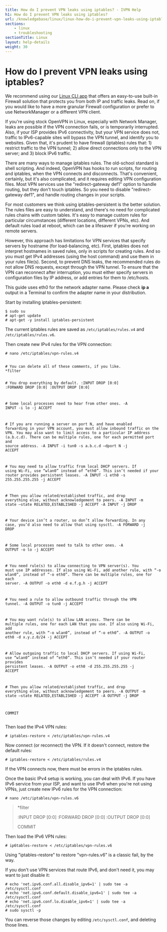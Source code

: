 ```yaml
---
title: How do I prevent VPN leaks using iptables? - IVPN Help
h1: How do I prevent VPN leaks using iptables?
url: /knowledgebase/linux/linux-how-do-i-prevent-vpn-leaks-using-iptables/
sections:
    - linux
    - troubleshooting
sectionTitle: Linux
layout: help-details
weight: 30
---
```

# How do I prevent VPN leaks using iptables?

<div markdown="1" class="notice notice--info">
We recommend using our <a href="/apps-linux/">Linux CLI app</a> that offers an easy-to-use built-in Firewall solution that protects you from both IP and traffic leaks. Read on, if you would like to have a more granular Firewall configuration or prefer to use NetworkManager or a different VPN client.
</div>

If you're using stock OpenVPN in Linux, especially with Network Manager, leaks are possible if the VPN connection fails, or is temporarily interrupted. Also, if your ISP provides IPv6 connectivity, but your VPN service does not, traffic to IPv6-capable sites will bypass the VPN tunnel, and identify you to websites. Given that, it's prudent to have firewall (iptables) rules that: 1) restrict traffic to the VPN tunnel; 2) allow direct connections only to the VPN server; and 3) block IPv6 traffic.

There are many ways to manage iptables rules. The old-school standard is shell scripting. And indeed, OpenVPN has hooks to run scripts, for routing and iptables, when the VPN connects and disconnects. That's convenient, certainly, but it's also complicated, and it requires editing VPN configuration files. Most VPN services use the "redirect-gateway def1" option to handle routing, but they don't touch iptables. So you need to disable "redirect-gateway def1", and handle routing changes in your scripts.

For most customers we think using iptables-persistent is the better solution. The rules files are easy to understand, and there's no need for complicated rules chains with custom tables. It's easy to manage custom rules for particular circumstances (different locations, different VPNs, etc). And default rules load at reboot, which can be a lifesaver if you're working on remote servers.

However, this approach has limitations for VPN services that specify servers by hostname (for load-balancing, etc). First, iptables does not interpret hostnames in saved rules, only in scripts for creating rules. And so you must get IPv4 addresses (using the host command) and use them in your rules file(s). Second, to prevent DNS leaks, the recommended rules do not allow DNS requests, except through the VPN tunnel. To ensure that the VPN can reconnect after interruption, you must either specify servers in configuration files by IP address, or add entries for them to /etc/hosts.

<div markdown="1" class="notice notice--warning">
This guide uses eth0 for the network adapter name. Please check <strong>ip a</strong> output in a Terminal to confirm the adapter name in your distribution.
</div>

Start by installing iptables-persistent:

```
$ sudo su
# apt-get update
# apt-get -y install iptables-persistent
```

The current iptables rules are saved as `/etc/iptables/rules.v4` and `/etc/iptables/rules.v6`.

Then create new IPv4 rules for the VPN connection:

```
# nano /etc/iptables/vpn-rules.v4
```

<div class="highlight">
<pre>
<code class="language-shell" data-lang="shell">
<span># You can delete all of these comments, if you like.</span>
*filter

<span># You drop everything by default.</span>
:INPUT DROP [0:0]
:FORWARD DROP [0:0]
:OUTPUT DROP [0:0]

<span># Some local processes need to hear from other ones.</span>
-A INPUT -i lo -j ACCEPT

<span># If you are running a server on port N, and have enabled forwarding in your VPN account, you must allow inbound traffic on the VPN. You may also want to limit access to a particular IP address (a.b.c.d). There can be multiple rules, one for each permitted port and source address.</span>
-A INPUT -i tun0 -s a.b.c.d –dport N -j ACCEPT

<span># You may need to allow traffic from local DHCP servers. If using Wi-Fi, use “wlan0” instead of “eth0”. This isn’t needed if your router provides persistent leases.</span>
-A INPUT -i eth0 -s 255.255.255.255 -j ACCEPT

<span># Then you allow related/established traffic, and drop everything else, without acknowledgement to peers.</span>
-A INPUT -m state –state RELATED,ESTABLISHED -j ACCEPT
-A INPUT -j DROP

<span># Your device isn’t a router, so don’t allow forwarding. In any case, you’d also need to allow that using sysctl.</span>
-A FORWARD -j DROP

<span># Some local processes need to talk to other ones.</span>
-A OUTPUT -o lo -j ACCEPT

<span># You need rule(s) to allow connecting to VPN server(s). You must use IP addresses. If also using Wi-Fi, add another rule, with “-o wlan0”, instead of “-o eth0”. There can be multiple rules, one for each server.</span>
-A OUTPUT -o eth0 -d e.f.g.h -j ACCEPT

<span># You need a rule to allow outbound traffic through the VPN tunnel.</span>
-A OUTPUT -o tun0 -j ACCEPT

<span># You may want rule(s) to allow LAN access. There can be multiple rules, one for each LAN that you use. If also using Wi-Fi, add another rule, with “-o wlan0”, instead of “-o eth0”.</span>
-A OUTPUT -o eth0 -d x.y.z.0/24 -j ACCEPT

<span># Allow outgoing traffic to local DHCP servers. If using Wi-Fi, use “wlan0” instead of “eth0”. This isn’t needed if your router provides persistent leases.</span>
-A OUTPUT -o eth0 -d 255.255.255.255 -j ACCEPT

<span># Then you allow related/established traffic, and drop everything else, without acknowledgement to peers.</span>
-A OUTPUT -m state –state RELATED,ESTABLISHED -j ACCEPT
-A OUTPUT -j DROP

COMMIT
</code>
</pre>
</div>

Then load the IPv4 VPN rules:

```
# iptables-restore < /etc/iptables/vpn-rules.v4
```

Now connect (or reconnect) the VPN. If it doesn't connect, restore the default rules:

```
# iptables-restore < /etc/iptables/rules.v4
```

If the VPN connects now, there must be errors in the iptables rules.

Once the basic IPv4 setup is working, you can deal with IPv6. If you have IPv6 service from your ISP, and want to use IPv6 when you're not using VPNs, just create new IPv6 rules for the VPN connection:

```
# nano /etc/iptables/vpn-rules.v6
```

> *filter
> 
> :INPUT DROP [0:0]
> :FORWARD DROP [0:0]
> :OUTPUT DROP [0:0]
> 
> COMMIT

Then load the IPv6 VPN rules:

```
# ip6tables-restore < /etc/iptables/vpn-rules.v6
```

Using "iptables-restore" to restore "vpn-rules.v6" is a classic fail, by the way.

If you don't use VPN services that route IPv6, and don't need it, you may want to just disable it:

```
# echo 'net.ipv6.conf.all.disable_ipv6=1' | sudo tee -a /etc/sysctl.conf
# echo 'net.ipv6.conf.default.disable_ipv6=1' | sudo tee -a /etc/sysctl.conf
# echo 'net.ipv6.conf.lo.disable_ipv6=1' | sudo tee -a /etc/sysctl.conf
# sudo sysctl -p
```

You can reverse those changes by editing `/etc/sysctl.conf`, and deleting those lines.